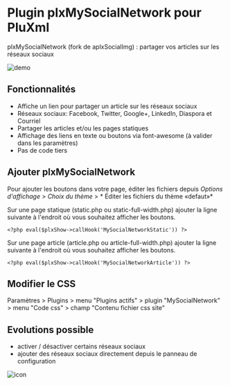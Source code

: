 # Plugin plxMySocialNetwork pour PluXml
plxMySocialNetwork (fork de aplxSocialImg) : partager vos articles sur les réseaux sociaux

![demo](https://cloud.githubusercontent.com/assets/13441278/9706319/b5f568d8-54e1-11e5-96f4-160addcb4c44.png)


## Fonctionnalités

* Affiche un lien pour partager un article sur les réseaux sociaux
* Réseaux sociaux: Facebook, Twitter, Google+, LinkedIn, Diaspora et Courriel
* Partager les articles et/ou les pages statiques
* Affichage des liens en texte ou boutons via font-awesome (à valider dans les paramètres)
* Pas de code tiers


## Ajouter plxMySocialNetwork

Pour ajouter les boutons dans votre page, éditer les fichiers depuis *Options d'affichage* > *Choix du thème* > *  Éditer les fichiers du thème «defaut»*

Sur une page statique (static.php ou static-full-width.php) ajouter la ligne suivante à l'endroit où vous souhaitez afficher les boutons.

    <?php eval($plxShow->callHook('MySocialNetworkStatic')) ?>
    
Sur une page article (article.php ou article-full-width.php) ajouter la ligne suivante à l'endroit où vous souhaitez afficher les boutons.

    <?php eval($plxShow->callHook('MySocialNetworkArticle')) ?>


## Modifier le CSS

Paramètres > Plugins > menu "Plugins actifs" > plugin "MySocialNetwork" > menu "Code css" > champ "Contenu fichier css site"
  
  
## Evolutions possible

* activer / désactiver certains réseaux sociaux
* ajouter des réseaux sociaux directement depuis le panneau de configuration

![icon](https://cloud.githubusercontent.com/assets/13441278/9706299/84f5fdc4-54e1-11e5-96ef-d5ad697a1e32.png)
